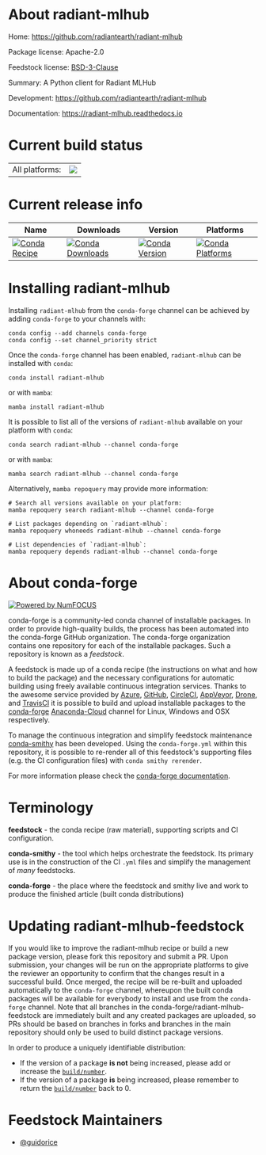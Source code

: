 About radiant-mlhub
===================

Home: https://github.com/radiantearth/radiant-mlhub

Package license: Apache-2.0

Feedstock license: [BSD-3-Clause](https://github.com/conda-forge/radiant-mlhub-feedstock/blob/main/LICENSE.txt)

Summary: A Python client for Radiant MLHub

Development: https://github.com/radiantearth/radiant-mlhub

Documentation: https://radiant-mlhub.readthedocs.io

Current build status
====================


<table><tr><td>All platforms:</td>
    <td>
      <a href="https://dev.azure.com/conda-forge/feedstock-builds/_build/latest?definitionId=12425&branchName=main">
        <img src="https://dev.azure.com/conda-forge/feedstock-builds/_apis/build/status/radiant-mlhub-feedstock?branchName=main">
      </a>
    </td>
  </tr>
</table>

Current release info
====================

| Name | Downloads | Version | Platforms |
| --- | --- | --- | --- |
| [![Conda Recipe](https://img.shields.io/badge/recipe-radiant--mlhub-green.svg)](https://anaconda.org/conda-forge/radiant-mlhub) | [![Conda Downloads](https://img.shields.io/conda/dn/conda-forge/radiant-mlhub.svg)](https://anaconda.org/conda-forge/radiant-mlhub) | [![Conda Version](https://img.shields.io/conda/vn/conda-forge/radiant-mlhub.svg)](https://anaconda.org/conda-forge/radiant-mlhub) | [![Conda Platforms](https://img.shields.io/conda/pn/conda-forge/radiant-mlhub.svg)](https://anaconda.org/conda-forge/radiant-mlhub) |

Installing radiant-mlhub
========================

Installing `radiant-mlhub` from the `conda-forge` channel can be achieved by adding `conda-forge` to your channels with:

```
conda config --add channels conda-forge
conda config --set channel_priority strict
```

Once the `conda-forge` channel has been enabled, `radiant-mlhub` can be installed with `conda`:

```
conda install radiant-mlhub
```

or with `mamba`:

```
mamba install radiant-mlhub
```

It is possible to list all of the versions of `radiant-mlhub` available on your platform with `conda`:

```
conda search radiant-mlhub --channel conda-forge
```

or with `mamba`:

```
mamba search radiant-mlhub --channel conda-forge
```

Alternatively, `mamba repoquery` may provide more information:

```
# Search all versions available on your platform:
mamba repoquery search radiant-mlhub --channel conda-forge

# List packages depending on `radiant-mlhub`:
mamba repoquery whoneeds radiant-mlhub --channel conda-forge

# List dependencies of `radiant-mlhub`:
mamba repoquery depends radiant-mlhub --channel conda-forge
```


About conda-forge
=================

[![Powered by
NumFOCUS](https://img.shields.io/badge/powered%20by-NumFOCUS-orange.svg?style=flat&colorA=E1523D&colorB=007D8A)](https://numfocus.org)

conda-forge is a community-led conda channel of installable packages.
In order to provide high-quality builds, the process has been automated into the
conda-forge GitHub organization. The conda-forge organization contains one repository
for each of the installable packages. Such a repository is known as a *feedstock*.

A feedstock is made up of a conda recipe (the instructions on what and how to build
the package) and the necessary configurations for automatic building using freely
available continuous integration services. Thanks to the awesome service provided by
[Azure](https://azure.microsoft.com/en-us/services/devops/), [GitHub](https://github.com/),
[CircleCI](https://circleci.com/), [AppVeyor](https://www.appveyor.com/),
[Drone](https://cloud.drone.io/welcome), and [TravisCI](https://travis-ci.com/)
it is possible to build and upload installable packages to the
[conda-forge](https://anaconda.org/conda-forge) [Anaconda-Cloud](https://anaconda.org/)
channel for Linux, Windows and OSX respectively.

To manage the continuous integration and simplify feedstock maintenance
[conda-smithy](https://github.com/conda-forge/conda-smithy) has been developed.
Using the ``conda-forge.yml`` within this repository, it is possible to re-render all of
this feedstock's supporting files (e.g. the CI configuration files) with ``conda smithy rerender``.

For more information please check the [conda-forge documentation](https://conda-forge.org/docs/).

Terminology
===========

**feedstock** - the conda recipe (raw material), supporting scripts and CI configuration.

**conda-smithy** - the tool which helps orchestrate the feedstock.
                   Its primary use is in the construction of the CI ``.yml`` files
                   and simplify the management of *many* feedstocks.

**conda-forge** - the place where the feedstock and smithy live and work to
                  produce the finished article (built conda distributions)


Updating radiant-mlhub-feedstock
================================

If you would like to improve the radiant-mlhub recipe or build a new
package version, please fork this repository and submit a PR. Upon submission,
your changes will be run on the appropriate platforms to give the reviewer an
opportunity to confirm that the changes result in a successful build. Once
merged, the recipe will be re-built and uploaded automatically to the
`conda-forge` channel, whereupon the built conda packages will be available for
everybody to install and use from the `conda-forge` channel.
Note that all branches in the conda-forge/radiant-mlhub-feedstock are
immediately built and any created packages are uploaded, so PRs should be based
on branches in forks and branches in the main repository should only be used to
build distinct package versions.

In order to produce a uniquely identifiable distribution:
 * If the version of a package **is not** being increased, please add or increase
   the [``build/number``](https://docs.conda.io/projects/conda-build/en/latest/resources/define-metadata.html#build-number-and-string).
 * If the version of a package **is** being increased, please remember to return
   the [``build/number``](https://docs.conda.io/projects/conda-build/en/latest/resources/define-metadata.html#build-number-and-string)
   back to 0.

Feedstock Maintainers
=====================

* [@guidorice](https://github.com/guidorice/)

